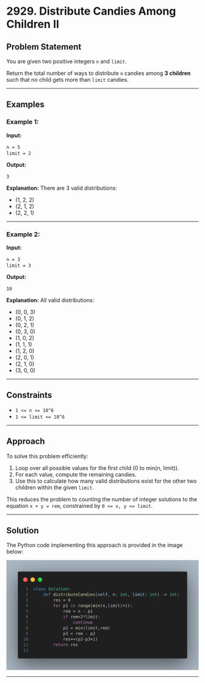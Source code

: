 # 2929. Distribute Candies Among Children II

## Problem Statement

You are given two positive integers `n` and `limit`.

Return the total number of ways to distribute `n` candies among **3 children** such that no child gets more than `limit` candies.

---

## Examples

### Example 1:

**Input:**

```
n = 5
limit = 2
```

**Output:**

```
3
```

**Explanation:**
There are 3 valid distributions:

* (1, 2, 2)
* (2, 1, 2)
* (2, 2, 1)

---

### Example 2:

**Input:**

```
n = 3
limit = 3
```

**Output:**

```
10
```

**Explanation:**
All valid distributions:

* (0, 0, 3)
* (0, 1, 2)
* (0, 2, 1)
* (0, 3, 0)
* (1, 0, 2)
* (1, 1, 1)
* (1, 2, 0)
* (2, 0, 1)
* (2, 1, 0)
* (3, 0, 0)

---

## Constraints

* `1 <= n <= 10^6`
* `1 <= limit <= 10^6`

---

## Approach

To solve this problem efficiently:

1. Loop over all possible values for the first child (0 to min(n, limit)).
2. For each value, compute the remaining candies.
3. Use this to calculate how many valid distributions exist for the other two children within the given `limit`.

This reduces the problem to counting the number of integer solutions to the equation `x + y = rem`, constrained by `0 <= x, y <= limit`.

---

## Solution

The Python code implementing this approach is provided in the image below:

![Code Solution](image.png)

---


